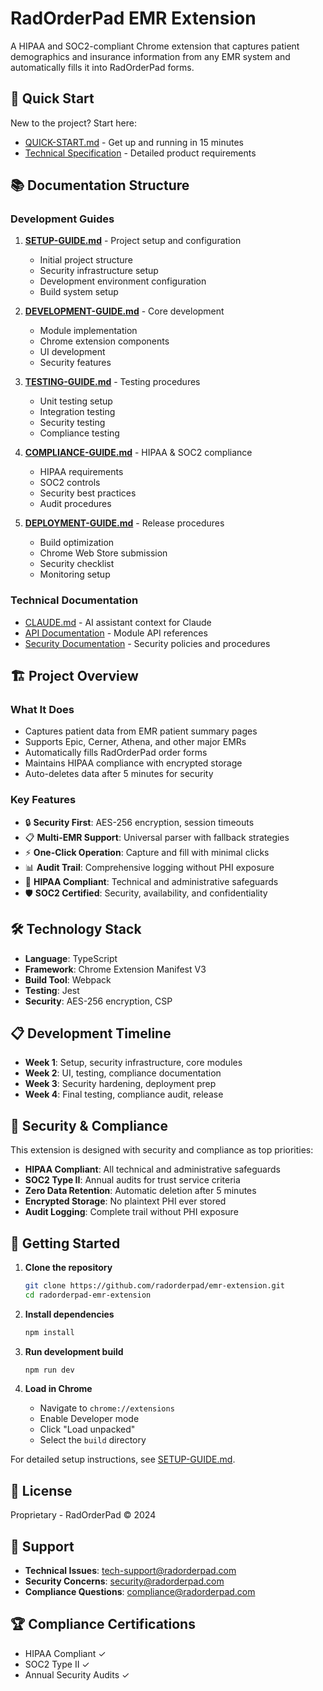 # RadOrderPad EMR Extension

A HIPAA and SOC2-compliant Chrome extension that captures patient demographics and insurance information from any EMR system and automatically fills it into RadOrderPad forms.

## 🚀 Quick Start

New to the project? Start here:
- [QUICK-START.md](./QUICK-START.md) - Get up and running in 15 minutes
- [Technical Specification](./radorderpad-extension-tech-spec.md) - Detailed product requirements

## 📚 Documentation Structure

### Development Guides

1. **[SETUP-GUIDE.md](./SETUP-GUIDE.md)** - Project setup and configuration
   - Initial project structure
   - Security infrastructure setup
   - Development environment configuration
   - Build system setup

2. **[DEVELOPMENT-GUIDE.md](./DEVELOPMENT-GUIDE.md)** - Core development
   - Module implementation
   - Chrome extension components
   - UI development
   - Security features

3. **[TESTING-GUIDE.md](./TESTING-GUIDE.md)** - Testing procedures
   - Unit testing setup
   - Integration testing
   - Security testing
   - Compliance testing

4. **[COMPLIANCE-GUIDE.md](./COMPLIANCE-GUIDE.md)** - HIPAA & SOC2 compliance
   - HIPAA requirements
   - SOC2 controls
   - Security best practices
   - Audit procedures

5. **[DEPLOYMENT-GUIDE.md](./DEPLOYMENT-GUIDE.md)** - Release procedures
   - Build optimization
   - Chrome Web Store submission
   - Security checklist
   - Monitoring setup

### Technical Documentation

- [CLAUDE.md](./CLAUDE.md) - AI assistant context for Claude
- [API Documentation](./docs/api/) - Module API references
- [Security Documentation](./docs/security/) - Security policies and procedures

## 🏗️ Project Overview

### What It Does
- Captures patient data from EMR patient summary pages
- Supports Epic, Cerner, Athena, and other major EMRs
- Automatically fills RadOrderPad order forms
- Maintains HIPAA compliance with encrypted storage
- Auto-deletes data after 5 minutes for security

### Key Features
- 🔒 **Security First**: AES-256 encryption, session timeouts
- 📋 **Multi-EMR Support**: Universal parser with fallback strategies
- ⚡ **One-Click Operation**: Capture and fill with minimal clicks
- 📊 **Audit Trail**: Comprehensive logging without PHI exposure
- 🏥 **HIPAA Compliant**: Technical and administrative safeguards
- 🛡️ **SOC2 Certified**: Security, availability, and confidentiality

## 🛠️ Technology Stack

- **Language**: TypeScript
- **Framework**: Chrome Extension Manifest V3
- **Build Tool**: Webpack
- **Testing**: Jest
- **Security**: AES-256 encryption, CSP

## 📋 Development Timeline

- **Week 1**: Setup, security infrastructure, core modules
- **Week 2**: UI, testing, compliance documentation
- **Week 3**: Security hardening, deployment prep
- **Week 4**: Final testing, compliance audit, release

## 🔐 Security & Compliance

This extension is designed with security and compliance as top priorities:

- **HIPAA Compliant**: All technical and administrative safeguards
- **SOC2 Type II**: Annual audits for trust service criteria
- **Zero Data Retention**: Automatic deletion after 5 minutes
- **Encrypted Storage**: No plaintext PHI ever stored
- **Audit Logging**: Complete trail without PHI exposure

## 🚦 Getting Started

1. **Clone the repository**
   ```bash
   git clone https://github.com/radorderpad/emr-extension.git
   cd radorderpad-emr-extension
   ```

2. **Install dependencies**
   ```bash
   npm install
   ```

3. **Run development build**
   ```bash
   npm run dev
   ```

4. **Load in Chrome**
   - Navigate to `chrome://extensions`
   - Enable Developer mode
   - Click "Load unpacked"
   - Select the `build` directory

For detailed setup instructions, see [SETUP-GUIDE.md](./SETUP-GUIDE.md).

## 📝 License

Proprietary - RadOrderPad © 2024

## 🤝 Support

- **Technical Issues**: tech-support@radorderpad.com
- **Security Concerns**: security@radorderpad.com
- **Compliance Questions**: compliance@radorderpad.com

## 🏆 Compliance Certifications

- HIPAA Compliant ✓
- SOC2 Type II ✓
- Annual Security Audits ✓